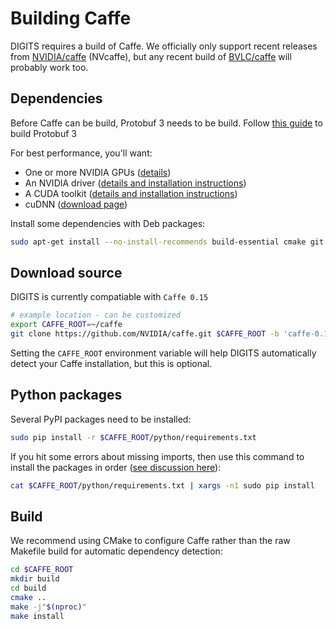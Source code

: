 # Building Caffe

DIGITS requires a build of Caffe.
We officially only support recent releases from [NVIDIA/caffe](https://github.com/NVIDIA/caffe) (NVcaffe), but any recent build of [BVLC/caffe](https://github.com/BVLC/caffe) will probably work too.

## Dependencies

Before Caffe can be build, Protobuf 3 needs to be build. Follow [this guide](BuildProtobuf.md) to build Protobuf 3

For best performance, you'll want:

* One or more NVIDIA GPUs ([details](InstallCuda.md#gpu))
* An NVIDIA driver ([details and installation instructions](InstallCuda.md#driver))
* A CUDA toolkit ([details and installation instructions](InstallCuda.md#cuda-toolkit))
* cuDNN ([download page](https://developer.nvidia.com/cudnn))

Install some dependencies with Deb packages:
```sh
sudo apt-get install --no-install-recommends build-essential cmake git gfortran libatlas-base-dev libboost-filesystem-dev libboost-python-dev libboost-system-dev libboost-thread-dev libgflags-dev libgoogle-glog-dev libhdf5-serial-dev libleveldb-dev liblmdb-dev libopencv-dev libsnappy-dev python-all-dev python-dev python-h5py python-matplotlib python-numpy python-opencv python-pil python-pip python-pydot python-scipy python-skimage python-sklearn
```

## Download source
DIGITS is currently compatiable with `Caffe 0.15`


```sh
# example location - can be customized
export CAFFE_ROOT=~/caffe
git clone https://github.com/NVIDIA/caffe.git $CAFFE_ROOT -b 'caffe-0.15'
```

Setting the `CAFFE_ROOT` environment variable will help DIGITS automatically detect your Caffe installation, but this is optional.

## Python packages

Several PyPI packages need to be installed:
```sh
sudo pip install -r $CAFFE_ROOT/python/requirements.txt
```

If you hit some errors about missing imports, then use this command to install the packages in order ([see discussion here](https://github.com/BVLC/caffe/pull/1950#issuecomment-76026969)):
```sh
cat $CAFFE_ROOT/python/requirements.txt | xargs -n1 sudo pip install
```

## Build

We recommend using CMake to configure Caffe rather than the raw Makefile build for automatic dependency detection:
```sh
cd $CAFFE_ROOT
mkdir build
cd build
cmake ..
make -j"$(nproc)"
make install
```
